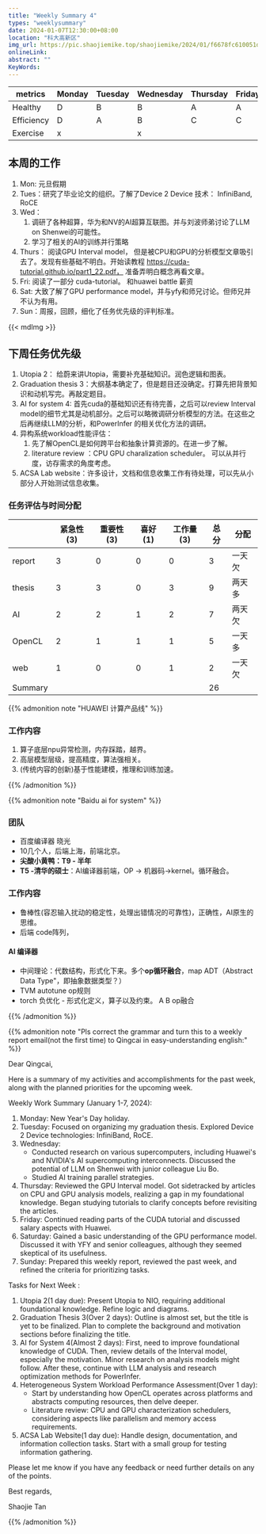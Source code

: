 ```yaml
---
title: "Weekly Summary 4"
types: "weeklysummary"
date: 2024-01-07T12:30:00+08:00
location: "科大高新区"
img_url: https://pic.shaojiemike.top/shaojiemike/2024/01/f6678fc610051da34fdf588cede96183.png
onlineLink: 
abstract: ""
KeyWords:
---
```


| metrics    | Monday | Tuesday | Wednesday | Thursday | Friday | Saturday | Sunday |
|------------|--------|---------|-----------|----------|--------|----------|--------|
| Healthy    | D      | B       | B         | A        | A      | B        | C      |
| Efficiency | D      | A       | B         | C        | C      | C        | C      |
| Exercise   | x      |         | x         |          |        |          |        |

## 本周的工作


1. Mon: 元旦假期
2. Tues：研究了毕业论文的组织。了解了Device 2 Device 技术： InfiniBand, RoCE
3. Wed：
      1. 调研了各种超算，华为和NV的AI超算互联图。并与刘波师弟讨论了LLM on Shenwei的可能性。
      2. 学习了相关的AI的训练并行策略
4. Thurs： 阅读GPU Interval model， 但是被CPU和GPU的分析模型文章吸引去了。发现有些基础不明白。开始读教程 https://cuda-tutorial.github.io/part1_22.pdf， 准备弄明白概念再看文章。
5. Fri: 阅读了一部分 cuda-tutorial。 和huawei battle 薪资
6. Sat: 大致了解了GPU performance model，并与yfy和师兄讨论。但师兄并不认为有用。
7. Sun：周报，回顾，细化了任务优先级的评判标准。


{{< mdImg >}}


## 下周任务优先级


1. Utopia 2： 给蔚来讲Utopia，需要补充基础知识。润色逻辑和图表。
2. Graduation thesis 3：大纲基本确定了，但是题目还没确定。打算先把背景知识和动机写完。再敲定题目。
3. AI for system 4: 首先cuda的基础知识还有待完善，之后可以review Interval model的细节尤其是动机部分。之后可以略微调研分析模型的方法。在这些之后再继续LLM的分析，和PowerInfer 的相关优化方法的调研。
4. 异构系统workload性能评估：
      1. 先了解OpenCL是如何跨平台和抽象计算资源的。在进一步了解。
      2. literature review ：CPU GPU charalization scheduler。 可以从并行度，访存需求的角度考虑。
5. ACSA Lab website：许多设计，文档和信息收集工作有待处理，可以先从小部分人开始测试信息收集。

### 任务评估与时间分配


|         | 紧急性(3) | 重要性(3) | 喜好(1) | 工作量(3) | 总分 | 分配   |
|---------|-----------|-----------|---------|-----------|------|--------|
| report  | 3         | 0         | 0       | 0         | 3    | 一天欠 |
| thesis  | 3         | 3         | 0       | 3         | 9    | 两天多 |
| AI      | 2         | 2         | 1       | 2         | 7    | 两天欠 |
| OpenCL  | 2         | 1         | 1       | 1         | 5    | 一天多 |
| web     | 1         | 0         | 0       | 1         | 2    | 一天欠 |
| Summary |           |           |         |           | 26   |        |


{{% admonition note "HUAWEI 计算产品线" %}}

### 工作内容

1. 算子底层npu异常检测，内存踩踏，越界。
2. 高层模型层级，提高精度，算法强相关。
3. (传统内容的创新)基于性能建模，推理和训练加速。

{{% /admonition %}}

{{% admonition note "Baidu ai for system" %}}

### 团队

- 百度编译器 晓光
- 10几个人，后端上海，前端北京。
- **尖酸小黄鸭：T9 - 半年**
- **T5 -清华的硕士**：AI编译器前端，OP → 机器码→kernel。循环融合。

### 工作内容

- 鲁棒性(容忍输入扰动的稳定性，处理出错情况的可靠性)，正确性，AI原生的思维。
- 后端 code阵列，

#### AI 编译器

- 中间理论：代数结构，形式化下来。多个**op循环融合**，map ADT（Abstract Data Type"，即抽象数据类型？）
- TVM autotune op规则
- torch 负优化 - 形式化定义，算子以及约束。 A B op融合

{{% /admonition %}}



{{% admonition note "Pls correct the grammar and turn this to a weekly report email(not the first time) to Qingcai in easy-understanding english:" %}}

Dear Qingcai,

Here is a summary of my activities and accomplishments for the past week, along with the planned priorities for the upcoming week.

Weekly Work Summary (January 1-7, 2024):

1. Monday: New Year's Day holiday.
2. Tuesday: Focused on organizing my graduation thesis. Explored Device 2 Device technologies: InfiniBand, RoCE.
3. Wednesday: 
    - Conducted research on various supercomputers, including Huawei's and NVIDIA's AI supercomputing interconnects. Discussed the potential of LLM on Shenwei with junior colleague Liu Bo.
    - Studied AI training parallel strategies.
4. Thursday: Reviewed the GPU Interval model. Got sidetracked by articles on CPU and GPU analysis models, realizing a gap in my foundational knowledge. Began studying tutorials to clarify concepts before revisiting the articles.
5. Friday: Continued reading parts of the CUDA tutorial and discussed salary aspects with Huawei.
6. Saturday: Gained a basic understanding of the GPU performance model. Discussed it with YFY and senior colleagues, although they seemed skeptical of its usefulness.
7. Sunday: Prepared this weekly report, reviewed the past week, and refined the criteria for prioritizing tasks.

Tasks for Next Week :

1. Utopia 2(1 day due): Present Utopia to NIO, requiring additional foundational knowledge. Refine logic and diagrams.
2. Graduation Thesis 3(Over 2 days): Outline is almost set, but the title is yet to be finalized. Plan to complete the background and motivation sections before finalizing the title.
3. AI for System 4(Almost 2 days): First, need to improve foundational knowledge of CUDA. Then, review details of the Interval model, especially the motivation. Minor research on analysis models might follow. After these, continue with LLM analysis and research optimization methods for PowerInfer.
4. Heterogeneous System Workload Performance Assessment(Over 1 day):
    - Start by understanding how OpenCL operates across platforms and abstracts computing resources, then delve deeper.
    - Literature review: CPU and GPU characterization schedulers, considering aspects like parallelism and memory access requirements.
5. ACSA Lab Website(1 day due): Handle design, documentation, and information collection tasks. Start with a small group for testing information gathering.

Please let me know if you have any feedback or need further details on any of the points.

Best regards,

Shaojie Tan

{{% /admonition %}}